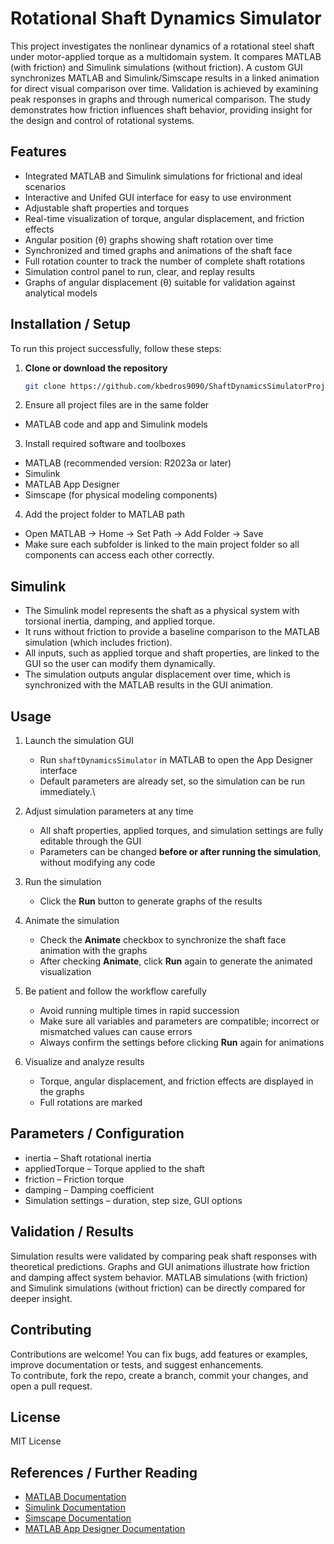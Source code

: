 # Rotational Shaft Dynamics Simulator

This project investigates the nonlinear dynamics of a rotational steel shaft under motor-applied torque as a multidomain system. It compares MATLAB (with friction) and Simulink simulations (without friction). A custom GUI synchronizes MATLAB and Simulink/Simscape results in a linked animation for direct visual comparison over time. Validation is achieved by examining peak responses in graphs and through numerical comparison. The study demonstrates how friction influences shaft behavior, providing insight for the design and control of rotational systems.

## Features
- Integrated MATLAB and Simulink simulations for frictional and ideal scenarios  
- Interactive and Unifed GUI interface for easy to use environment
- Adjustable shaft properties and torques
- Real-time visualization of torque, angular displacement, and friction effects
- Angular position (θ) graphs showing shaft rotation over time   
- Synchronized and timed graphs and animations of the shaft face
- Full rotation counter to track the number of complete shaft rotations  
- Simulation control panel to run, clear, and replay results  
- Graphs of angular displacement (θ) suitable for validation against analytical models

## Installation / Setup

To run this project successfully, follow these steps:

1. **Clone or download the repository**  
   ```bash
   git clone https://github.com/kbedros9090/ShaftDynamicsSimulatorProject.git
2. Ensure all project files are in the same folder
- MATLAB code and app and Simulink models
3. Install required software and toolboxes
- MATLAB (recommended version: R2023a or later)
- Simulink
- MATLAB App Designer
- Simscape (for physical modeling components)
4. Add the project folder to MATLAB path  
- Open MATLAB → Home → Set Path → Add Folder → Save  
- Make sure each subfolder is linked to the main project folder so all components can access each other correctly.


## Simulink
- The Simulink model represents the shaft as a physical system with torsional inertia, damping, and applied torque.
- It runs without friction to provide a baseline comparison to the MATLAB simulation (which includes friction).
- All inputs, such as applied torque and shaft properties, are linked to the GUI so the user can modify them dynamically.
- The simulation outputs angular displacement over time, which is synchronized with the MATLAB results in the GUI animation.

## Usage

1. Launch the simulation GUI  
   - Run `shaftDynamicsSimulator` in MATLAB to open the App Designer interface  
   - Default parameters are already set, so the simulation can be run immediately.\

2. Adjust simulation parameters at any time  
   - All shaft properties, applied torques, and simulation settings are fully editable through the GUI
   - Parameters can be changed **before or after running the simulation**, without modifying any code

3. Run the simulation  
   - Click the **Run** button to generate graphs of the results  

4. Animate the simulation  
   - Check the **Animate** checkbox to synchronize the shaft face animation with the graphs  
   - After checking **Animate**, click **Run** again to generate the animated visualization

5. Be patient and follow the workflow carefully  
   - Avoid running multiple times in rapid succession  
   - Make sure all variables and parameters are compatible; incorrect or mismatched values can cause errors
   - Always confirm the settings before clicking **Run** again for animations

6. Visualize and analyze results  
   - Torque, angular displacement, and friction effects are displayed in the graphs  
   - Full rotations are marked

## Parameters / Configuration
- inertia – Shaft rotational inertia
- appliedTorque – Torque applied to the shaft
- friction – Friction torque 
- damping – Damping coefficient
- Simulation settings – duration, step size, GUI options

## Validation / Results
Simulation results were validated by comparing peak shaft responses with theoretical predictions. Graphs and GUI animations illustrate how friction and damping affect system behavior. MATLAB simulations (with friction) and Simulink simulations (without friction) can be directly compared for deeper insight.

## Contributing
Contributions are welcome! You can fix bugs, add features or examples, improve documentation or tests, and suggest enhancements.  
To contribute, fork the repo, create a branch, commit your changes, and open a pull request.

## License
MIT License

## References / Further Reading  
- [MATLAB Documentation](https://www.mathworks.com/help/matlab/index.html)  
- [Simulink Documentation](https://www.mathworks.com/help/simulink/index.html)  
- [Simscape Documentation](https://www.mathworks.com/help/simscape/index.html)  
- [MATLAB App Designer Documentation](https://www.mathworks.com/help/matlab/app-designer.html)  

